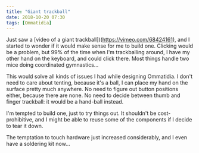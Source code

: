 ```yaml
---
title: "Giant trackball"
date: 2018-10-20 07:30
tags: [Ommatidia]
---
```


Just saw a [video of a giant trackball])(https://vimeo.com/68424161), and I started to wonder if it would make sense for me to build one. Clicking would be a problem, but 99% of the time when I'm trackballing around, I have my other hand on the keyboard, and could click there. Most things handle two mice doing coordinated gymnastics...

This would solve all kinds of issues I had while designing Ommatidia. I don't need to care about tenting, because it's a ball, I can place my hand on the surface pretty much anywhere. No need to figure out button positions either, because there are none. No need to decide between thumb and finger trackball: it would be a hand-ball instead.

I'm tempted to build one, just to try things out. It shouldn't be cost-prohibitive, and I might be able to reuse some of the components if I decide to tear it down.

The temptation to touch hardware just increased considerably,  and I even have a soldering kit now...
